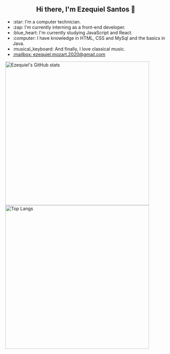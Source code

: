 <h2 align = center> Hi there, I'm Ezequiel Santos 👋 </h2>
  <ul>
     <li>:star: I'm a computer technician.</li>
     <li>:zap: I'm currently interning as a front-end developer.</li>
     <li>:blue_heart: I'm currently studying JavaScript and React.</li>
     <li>:computer: I have knowledge in HTML, CSS and MySql and the basics in Java.</li>
     <li>:musical_keyboard: And finally, I love classical music.</li>
     <li><a href="https://pt-br.reactjs.org/">:mailbox: ezequiel.mozart.2020@gmail.com</a></li>
  </ul>
  
<p class="has-line-data" data-line-start="0" data-line-end="1"><img src="https://github-readme-stats.vercel.app/api?username=ezequielsan&amp;show_icons=true&amp;theme=tokyonight" alt="Ezequiel's GitHub stats" width="450"> <a href="https://github.com/ezequielsan/github-readme-stats"><img src="https://github-readme-stats.vercel.app/api/top-langs/?username=ezequielsan&amp;layout=compact" alt="Top Langs" width="450"></a></p>



  



<!--
**ezequielsan/ezequielsan** is a ✨ _special_ ✨ repository because its `README.md` (this file) appears on your GitHub profile.

Here are some ideas to get you started:

- 🔭 I’m currently working on ...
- 🌱 I’m currently learning ...
- 👯 I’m looking to collaborate on ...
- 🤔 I’m looking for help with ...
- 💬 Ask me about ...
- 📫 How to reach me: ...
- 😄 Pronouns: ...
- ⚡ Fun fact: ...
-->
